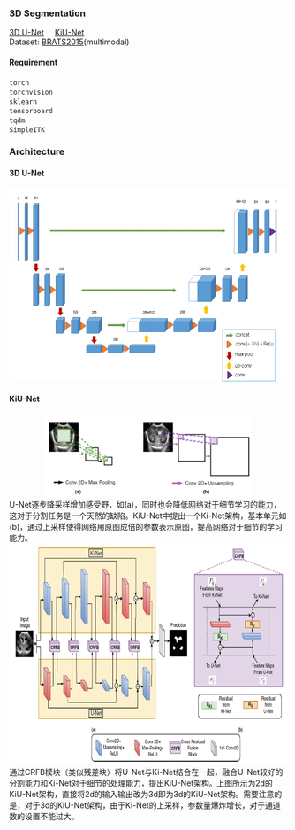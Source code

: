 ### 3D Segmentation
[3D U-Net](https://arxiv.org/pdf/1606.06650.pdf)&nbsp;&nbsp;&nbsp;&nbsp;
[KiU-Net](https://arxiv.org/pdf/2006.04878.pdf)  
Dataset: [BRATS2015](https://www.smir.ch/BRATS/Start2015)(multimodal)
#### Requirement
  `torch`  
  `torchvision`   
  `sklearn`  
  `tensorboard`  
  `tqdm`  
  `SimpleITK`  

### Architecture
#### 3D U-Net
<div align='center'>
  <img src='https://github.com/Luxlios/Figure/blob/main/CNN/3dunet.png'height=350>
</div>

#### KiU-Net
<div align='center'>
  <img src='https://github.com/Luxlios/Figure/blob/main/CNN1/kinetunit.png'height=150>
</div>
U-Net逐步降采样增加感受野，如(a)，同时也会降低网络对于细节学习的能力，这对于分割任务是一个天然的缺陷。KiU-Net中提出一个Ki-Net架构，基本单元如(b)，通过上采样使得网络用原图成倍的参数表示原图，提高网络对于细节的学习能力。
<div align='center'>
  <img src='https://github.com/Luxlios/Figure/blob/main/CNN/2dkiunet.png'height=400>
</div>
通过CRFB模块（类似残差块）将U-Net与Ki-Net结合在一起，融合U-Net较好的分割能力和Ki-Net对于细节的处理能力，提出KiU-Net架构。上图所示为2d的KiU-Net架构，直接将2d的输入输出改为3d即为3d的KiU-Net架构。需要注意的是，对于3d的KiU-Net架构，由于Ki-Net的上采样，参数量爆炸增长，对于通道数的设置不能过大。
